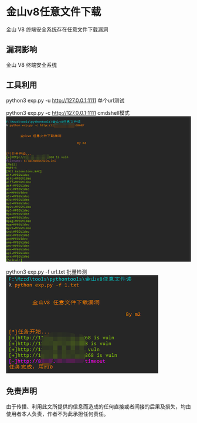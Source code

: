 # 金山v8任意文件下载
金山 V8 终端安全系统存在任意文件下载漏洞

## 漏洞影响

金山 V8 终端安全系统

## 工具利用

python3 exp.py -u http://127.0.0.1:1111 单个url测试

python3 exp.py -c http://127.0.0.1:1111 cmdshell模式
![exp](./exp.png)

python3 exp.py -f url.txt 批量检测
![poc](./poc.png)

## 免责声明

由于传播、利用此文所提供的信息而造成的任何直接或者间接的后果及损失，均由使用者本人负责，作者不为此承担任何责任。
